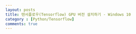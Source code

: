```yaml
---
layout: posts
title: 텐서플로우(Tensorflow) GPU 버전 설치하기 - Windows 10
category : [Python/Tensorflow]
comments: true
---
```


